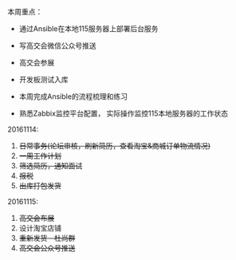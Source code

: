 本周重点：

* 通过Ansible在本地115服务器上部署后台服务

* 写高交会微信公众号推送

* 高交会参展

* 开发板测试入库

* 本周完成Ansible的流程梳理和练习

* 熟悉Zabbix监控平台配置， 实际操作监控115本地服务器的工作状态


20161114:

1. ~~日常事务\(论坛审核，刷新简历，查看淘宝&商城订单物流情况\)~~
2. ~~一周工作计划~~
3. ~~筛选简历，通知面试~~
4. ~~报税~~
5. ~~出库打包发货~~

20161115:

1. ~~高交会布展~~
2. 设计淘宝店铺
3. ~~重新发货－杜尚群~~
4. ~~高交会公众号推送~~

